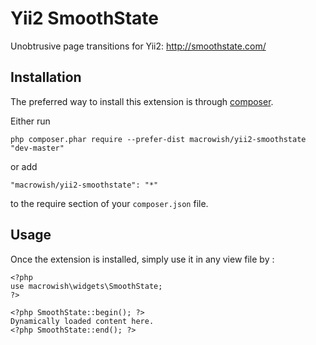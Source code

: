 Yii2 SmoothState
================
Unobtrusive page transitions for Yii2: http://smoothstate.com/

Installation
------------

The preferred way to install this extension is through [composer](http://getcomposer.org/download/).

Either run

```
php composer.phar require --prefer-dist macrowish/yii2-smoothstate "dev-master"
```

or add

```
"macrowish/yii2-smoothstate": "*"
```

to the require section of your `composer.json` file.


Usage
-----

Once the extension is installed, simply use it in any view file by  :

```
<?php
use macrowish\widgets\SmoothState;
?>

<?php SmoothState::begin(); ?>
Dynamically loaded content here.
<?php SmoothState::end(); ?>
```
